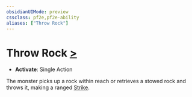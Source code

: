 ```yaml
---
obsidianUIMode: preview
cssclass: pf2e,pf2e-ability
aliases: ["Throw Rock"]
---
```

# Throw Rock [>](rules/core-rulebook/chapter-9-playing-the-game.md#Actions "Single Action")

- **Activate**: Single Action

The monster picks up a rock within reach or retrieves a stowed rock and throws it, making a ranged [Strike](rules/actions/strike.md).
